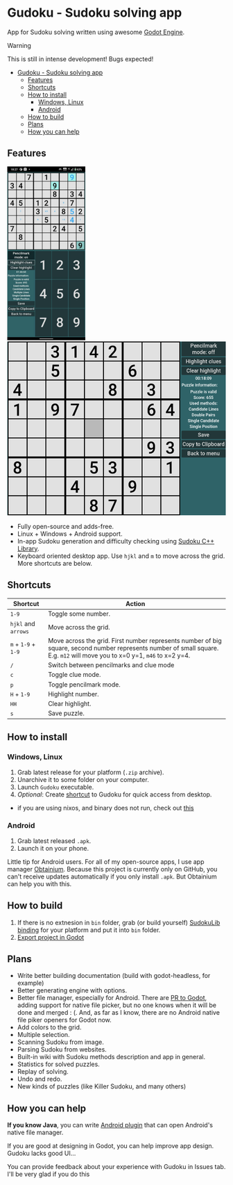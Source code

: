 # Gudoku - Sudoku solving app

App for Sudoku solving written using awesome [Godot Engine](https://godotengine.org/).

> [!WARNING]
> This is still in intense development! Bugs expected!

<!--toc:start-->
- [Gudoku - Sudoku solving app](#gudoku-sudoku-solving-app)
  - [Features](#features)
  - [Shortcuts](#shortcuts)
  - [How to install](#how-to-install)
    - [Windows, Linux](#windows-linux)
    - [Android](#android)
  - [How to build](#how-to-build)
  - [Plans](#plans)
  - [How you can help](#how-you-can-help)
<!--toc:end-->

## Features

<p float="left">
    <img src="screenshots/android.jpg" height="400"/>
    <img src="screenshots/desktop.png" height="400"/>
</p>

* Fully open-source and adds-free.
* Linux + Windows + Android support.
* In-app Sudoku generation and difficulty checking using [Sudoku C++ Library](https://github.com/dudozermaks/sudoku_lib).
* Keyboard oriented desktop app. Use `hjkl` and `m` to move across the grid. More shortcuts are below.

## Shortcuts

| Shortcut           | Action |
| ------------------ | ------ |
| `1-9`              | Toggle some number. |
|`hjkl` and `arrows` | Move across the grid. |
|`m` + `1-9` + `1-9` | Move across the grid. First number represents number of big square, second number represents number of small square. E.g. `m12` will move you to x=0 y=1, `m46` to x=2 y=4. |
|`/`                 | Switch between pencilmarks and clue mode|
|`c`                 | Toggle clue mode. |
|`p`                 | Toggle pencilmark mode. |
|`H` + `1-9`         | Highlight number. |
|`HH`                | Clear highlight. |
|`s`                 | Save puzzle. |

## How to install

### Windows, Linux

1. Grab latest release for your platform (`.zip` archive).
1. Unarchive it to some folder on your computer.
1. Launch `Gudoku` executable.
1. *Optional*: Create [shortcut](https://support.microsoft.com/en-us/office/create-a-desktop-shortcut-for-an-office-program-or-file-9a8df64b-cd87-4700-95cc-4bc3e2a962da) to Gudoku for quick access from desktop.

* if you are using nixos, and binary does not run, check out [this](https://unix.stackexchange.com/a/522823/588681)

### Android

1. Grab latest released `.apk`.
1. Launch it on your phone.

Little tip for Android users. For all of my open-source apps, I use app manager [Obtainium](https://github.com/ImranR98/Obtainium). Because this project is currently only on GitHub, you can't receive updates automatically if you only install `.apk`. But Obtainium can help you with this.

## How to build
 
1. If there is no extnesion in `bin` folder, grab (or build yourself) [SudokuLib binding](https://github.com/dudozermaks/sudoku_lib_godot) for your platform and put it into `bin` folder.
1. [Export project in Godot](https://docs.godotengine.org/en/stable/tutorials/export/exporting_projects.html)

## Plans

* Write better building documentation (build with godot-headless, for example)
* Better generating engine with options.
* Better file manager, especially for Android. There are [PR to Godot](https://github.com/godotengine/godot/pull/83480), adding support for native file picker, but no one knows when it will be done and merged : (. And, as far as I know, there are no Android native file piker openers for Godot now.
* Add colors to the grid.
* Multiple selection.
* Scanning Sudoku from image.
* Parsing Sudoku from websites.
* Built-in wiki with Sudoku methods description and app in general.
* Statistics for solved puzzles.
* Replay of solving.
* Undo and redo.
* New kinds of puzzles (like Killer Sudoku, and many others)

## How you can help

**If you know Java**, you can write [Android plugin](https://docs.godotengine.org/en/stable/tutorials/platform/android/android_plugin.html) that can open Android's native file manager.

If you are good at designing in Godot, you can help improve app design. Gudoku lacks good UI...

You can provide feedback about your experience with Gudoku in Issues tab. I'll be very glad if you do this
